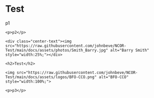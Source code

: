 <!DOCTYPE html>
<html lang="en">
<head>
    <meta charset="UTF-8">
    <meta name="viewport" content="width=device-width, initial-scale=1.0">
    <title>Barry Smith</title>
</head>
<body>
    <h1>Test</h1>
    <p>p1</p>
    
    <p>p2</p>

    <div class="center-text"><img src="https://raw.githubusercontent.com/johnbeve/NCOR-Test/main/docs/assets/photos/Smith_Barry.jpg" alt="Barry Smith" style="width:25%;"></div>

    <h2>Test</h2>

    <img src="https://raw.githubusercontent.com/johnbeve/NCOR-Test/main/docs/assets/logos/BFO-CCO.png" alt="BFO-CCO" style="width:100%;">

    <p>p3</p>
</body>
</html>
